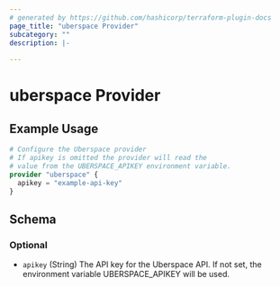 ```yaml
---
# generated by https://github.com/hashicorp/terraform-plugin-docs
page_title: "uberspace Provider"
subcategory: ""
description: |-
  
---
```


# uberspace Provider



## Example Usage

```terraform
# Configure the Uberspace provider
# If apikey is omitted the provider will read the
# value from the UBERSPACE_APIKEY environment variable.
provider "uberspace" {
  apikey = "example-api-key"
}
```

<!-- schema generated by tfplugindocs -->
## Schema

### Optional

- `apikey` (String) The API key for the Uberspace API. If not set, the environment variable UBERSPACE_APIKEY will be used.
